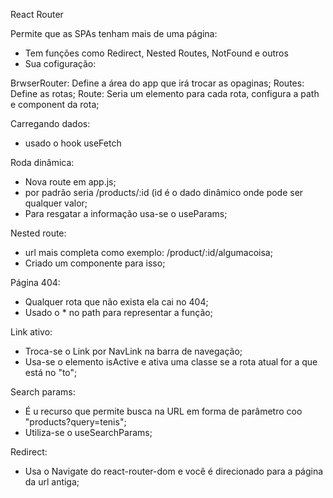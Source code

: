 React Router

Permite que as SPAs tenham mais de uma página:
- Tem funções como Redirect, Nested Routes, NotFound e outros
- Sua cofiguração:

BrwserRouter: Define a área do app que irá trocar as opaginas;
Routes: Define as rotas;
Route: Seria um elemento para cada rota, configura a path e component da rota;

Carregando dados: 
- usado o hook useFetch

Roda dinâmica: 
- Nova route em app.js;
- por padrão seria /products/:id (id é o dado dinâmico onde pode ser qualquer valor;
- Para resgatar a informação usa-se o useParams;

Nested route:
- url mais completa como exemplo: /product/:id/algumacoisa;
- Criado um componente para isso;

Página 404:
- Qualquer rota que não exista ela cai no 404;
- Usado o * no path para representar a função;

Link ativo:
- Troca-se o Link por NavLink na barra de navegação;
- Usa-se o elemento isActive e ativa uma classe se a rota atual for a que está no "to";

Search params:
- É u recurso que permite busca na URL em forma de parâmetro coo "products?query=tenis";
- Utiliza-se o useSearchParams;

Redirect:
- Usa o Navigate do react-router-dom e você é direcionado para a página da url antiga;
